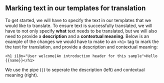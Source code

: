 ## Marking text in our templates for translation

To get started, we will have to specify the text in our templates that we would like to translate. To ensure text is successfully translated, we will have to not only specify **what** text needs to be translated, but we will also need to provide a **description** and a **contextual meaning**. Below is an example of the changes we would have to make to an `<h1>` tag to mark the the text for translation, and provide a description and contextual meaning:


```
<h1 i18n="User welcome|An introduction header for this sample">Hello {{name}}</h1>
```

We use the pipe (`|`) to seperate the description (left) and contextual meaning (right).

